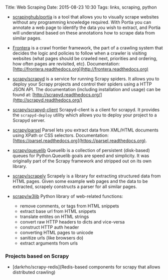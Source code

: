 Title: Web Scraping 
Date: 2015-08-23 10:30
Tags: links, scraping, python

- [scrapinghub/portia](https://github.com/scrapinghub/portia) is a tool that allows you to visually scrape websites without any programming knowledge required. With Portia you can annotate a web page to identify the data you wish to extract, and Portia will understand based on these annotations how to scrape data from similar pages.

- [Frontera](https://github.com/scrapinghub/frontera) is a crawl frontier framework, the part of a crawling system that decides the logic and policies to follow when a crawler is visiting websites (what pages should be crawled next, priorities and ordering, how often pages are revisited, etc). Documentation: [http://frontera.readthedocs.org](http://frontera.readthedocs.org)

- [scrapy/scrapyd](https://github.com/scrapy/scrapyd) is a service for running Scrapy spiders. It allows you to deploy your Scrapy projects and control their spiders using a HTTP JSON API. The documentation (including installation and usage) can be found at: [http://scrapyd.readthedocs.org/](http://scrapyd.readthedocs.org/)

- [scrapy/scrapyd-client](https://github.com/scrapy/scrapyd-client) Scrapyd-client is a client for scrapyd. It provides the `scrapyd-deploy` utility which allows you to deploy your project to a Scrapyd server.

- [scrapy/parsel](https://github.com/scrapy/parsel) Parsel lets you extract data from XML/HTML documents using XPath or CSS selectors. Documentation: [https://parsel.readthedocs.org](https://parsel.readthedocs.org).

- [scrapy/queuelib](https://github.com/scrapy/queuelib) Queuelib is a collection of persistent (disk-based) queues for Python.Queuelib goals are speed and simplicity. It was originally part of the Scrapy framework and stripped out on its own library. 

- [scrapy/scrapely](https://github.com/scrapy/scrapely) Scrapely is a library for extracting structured data from HTML pages. Given some example web pages and the data to be extracted, scrapely constructs a parser for all similar pages.

- [scrapy/w3lib](https://github.com/scrapy/w3lib) Python library of web-related functions:
    - remove comments, or tags from HTML snippets
    - extract base url from HTML snippets
    - translate entites on HTML strings
    - convert raw HTTP headers to dicts and vice-versa
    - construct HTTP auth header
    - converting HTML pages to unicode
    - sanitize urls (like browsers do)
    - extract arguments from urls

### Projects based on Scrapy

- [darkrho/scrapy-redis](Redis-based components for scrapy that allows distributed crawling)

